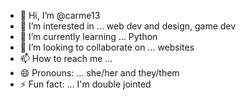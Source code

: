 - 👋 Hi, I’m @carme13
- 👀 I’m interested in ... web dev and design, game dev 
- 🌱 I’m currently learning ... Python
- 💞️ I’m looking to collaborate on ... websites
- 📫 How to reach me ... 
- 😄 Pronouns: ... she/her and they/them
- ⚡ Fun fact: ... I'm double jointed 

<!---
carme13/carme13 is a ✨ special ✨ repository because its `README.md` (this file) appears on your GitHub profile.
You can click the Preview link to take a look at your changes.
--->
